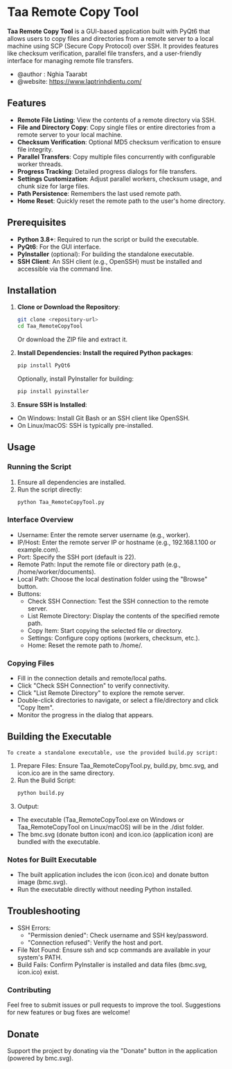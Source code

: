 # Taa Remote Copy Tool

**Taa Remote Copy Tool** is a GUI-based application built with PyQt6 that allows users to copy files and directories from a remote server to a local machine using SCP (Secure Copy Protocol) over SSH. It provides features like checksum verification, parallel file transfers, and a user-friendly interface for managing remote file transfers.
 - @author : Nghia Taarabt
 - @website: https://www.laptrinhdientu.com/

## Features
- **Remote File Listing**: View the contents of a remote directory via SSH.
- **File and Directory Copy**: Copy single files or entire directories from a remote server to your local machine.
- **Checksum Verification**: Optional MD5 checksum verification to ensure file integrity.
- **Parallel Transfers**: Copy multiple files concurrently with configurable worker threads.
- **Progress Tracking**: Detailed progress dialogs for file transfers.
- **Settings Customization**: Adjust parallel workers, checksum usage, and chunk size for large files.
- **Path Persistence**: Remembers the last used remote path.
- **Home Reset**: Quickly reset the remote path to the user's home directory.

## Prerequisites
- **Python 3.8+**: Required to run the script or build the executable.
- **PyQt6**: For the GUI interface.
- **PyInstaller** (optional): For building the standalone executable.
- **SSH Client**: An SSH client (e.g., OpenSSH) must be installed and accessible via the command line.

## Installation
1. **Clone or Download the Repository**:
   ```bash
   git clone <repository-url>
   cd Taa_RemoteCopyTool
   ```
	Or download the ZIP file and extract it.

2. **Install Dependencies: Install the required Python packages**:
	```bash
   pip install PyQt6
   ```
	Optionally, install PyInstaller for building:
   ```bash
   pip install pyinstaller
   ```
3. **Ensure SSH is Installed**:
 - On Windows: Install Git Bash or an SSH client like OpenSSH.
 - On Linux/macOS: SSH is typically pre-installed.

## Usage
### Running the Script
1. Ensure all dependencies are installed.
2. Run the script directly:
	```bash
	python Taa_RemoteCopyTool.py
	```
### Interface Overview
 - Username: Enter the remote server username (e.g., worker).
 - IP/Host: Enter the remote server IP or hostname (e.g., 192.168.1.100 or example.com).
 - Port: Specify the SSH port (default is 22).
 - Remote Path: Input the remote file or directory path (e.g., /home/worker/documents).
 - Local Path: Choose the local destination folder using the "Browse" button.
 - Buttons:
	- Check SSH Connection: Test the SSH connection to the remote server.
	- List Remote Directory: Display the contents of the specified remote path.
	- Copy Item: Start copying the selected file or directory.
	- Settings: Configure copy options (workers, checksum, etc.).
	- Home: Reset the remote path to /home/<username>.
### Copying Files
 - Fill in the connection details and remote/local paths.
 - Click "Check SSH Connection" to verify connectivity.
 - Click "List Remote Directory" to explore the remote server.
 - Double-click directories to navigate, or select a file/directory and click "Copy Item".
 - Monitor the progress in the dialog that appears.
 
## Building the Executable
	To create a standalone executable, use the provided build.py script:

1. Prepare Files:
	Ensure Taa_RemoteCopyTool.py, build.py, bmc.svg, and icon.ico are in the same directory.
2. Run the Build Script:
	```bash
	python build.py
	```
3. Output:
 - The executable (Taa_RemoteCopyTool.exe on Windows or Taa_RemoteCopyTool on Linux/macOS) will be in the ./dist folder.
 - The bmc.svg (donate button icon) and icon.ico (application icon) are bundled with the executable.
### Notes for Built Executable
 - The built application includes the icon (icon.ico) and donate button image (bmc.svg).
 - Run the executable directly without needing Python installed.
## Troubleshooting
 - SSH Errors:
	- "Permission denied": Check username and SSH key/password.
	- "Connection refused": Verify the host and port.
 - File Not Found: Ensure ssh and scp commands are available in your system's PATH.
 - Build Fails: Confirm PyInstaller is installed and data files (bmc.svg, icon.ico) exist.
### Contributing
Feel free to submit issues or pull requests to improve the tool. Suggestions for new features or bug fixes are welcome!

## Donate
Support the project by donating via the "Donate" button in the application (powered by bmc.svg).
